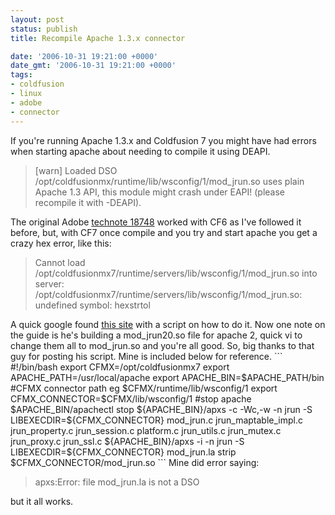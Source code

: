 ```yaml
---
layout: post
status: publish
title: Recompile Apache 1.3.x connector

date: '2006-10-31 19:21:00 +0000'
date_gmt: '2006-10-31 19:21:00 +0000'
tags:
- coldfusion
- linux
- adobe
- connector
---
```

If you're running Apache 1.3.x and Coldfusion 7 you might have had errors when starting apache about needing to compile it using DEAPI.
<blockquote><p>[warn] Loaded DSO /opt/coldfusionmx/runtime/lib/wsconfig/1/mod_jrun.so uses
plain Apache 1.3 API, this module might crash under EAPI!
(please recompile it with -DEAPI).</blockquote>
The original Adobe <a href="http://www.adobe.com/cfusion/knowledgebase/index.cfm?id=tn_18748">technote 18748</a> worked with CF6 as I've followed it before, but, with CF7 once compile and you try and start apache you get a crazy hex error, like this:
<blockquote><p>Cannot load /opt/coldfusionmx7/runtime/servers/lib/wsconfig/1/mod_jrun.so into
server: /opt/coldfusionmx7/runtime/servers/lib/wsconfig/1/mod_jrun.so: undefined symbol: hexstrtol</blockquote>
A quick google found <a href="http://www.van-sluis.nl/php/index.php?dest=coldfusion">this site</a> with a script on how to do it. Now one note on the guide is he's building a mod_jrun20.so file for apache 2, quick vi to change them all to mod_jrun.so and you're all good.
So, big thanks to that guy for posting his script. Mine is included below for reference.
```
#!/bin/bash
export CFMX=/opt/coldfusionmx7
export APACHE_PATH=/usr/local/apache
export APACHE_BIN=$APACHE_PATH/bin
#CFMX connector path eg $CFMX/runtime/lib/wsconfig/1
export CFMX_CONNECTOR=$CFMX/lib/wsconfig/1
#stop apache
$APACHE_BIN/apachectl stop
${APACHE_BIN}/apxs -c -Wc,-w -n jrun -S LIBEXECDIR=${CFMX_CONNECTOR}  mod_jrun.c
jrun_maptable_impl.c  jrun_property.c  jrun_session.c platform.c
jrun_utils.c jrun_mutex.c  jrun_proxy.c  jrun_ssl.c
${APACHE_BIN}/apxs -i -n jrun -S LIBEXECDIR=${CFMX_CONNECTOR} mod_jrun.la
strip   $CFMX_CONNECTOR/mod_jrun.so
```
Mine did error saying:
<blockquote><p>apxs:Error: file mod_jrun.la is not a DSO</blockquote>
but it all works.
